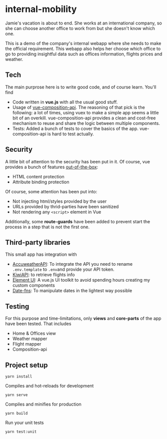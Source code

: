 # internal-mobility

Jamie's vacation is about to end. She works at an international company, so she can choose another office to work from but she doesn't know which one. 

This is a demo of the company's internal webapp where she needs to make the official requirement. This webapp also helps her choose which office to go to providing insightful data such as offices information, flights prices and weather.


## Tech

The main purprose here is to write good code, and of course learn. You'll find

- Code written in **vue.js** with all the usual good stuff.
- Usage of [vue-composition-api](https://vue-composition-api-rfc.netlify.app/). The reasoning of that pick is the following: a lot of times, using vuex to make a simple app seems a little bit of an overkill. vue-composition-api provides a clean and cost-free mechanism to reuse and share the logic between multiple components.
- Tests: Added a bunch of tests to cover the basics of the app. vue-composition-api is hard to test actually.


## Security

A little bit of attention to the security has been put in it. Of course, vue provides a bunch of features [out-of-the-box](https://vuejs.org/v2/guide/security.html):

- HTML content protection
- Attribute binding protection

Of course, some attention has been put into:

- Not injecting html/styles provided by the user
- URLs provided by thrid-parties have been sanitized
- Not rendering any `<script>`  element in Vue

Additionally, some **route-guards** have been added to prevent start the process in a step that is not the first one.

## Third-party libraries

This small app has integration with

- [AccuweatherAPI](https://developer.accuweather.com/apis): To integrate the API you need to rename `.env.template` to `.env`and provide your API token.
- [KiwiAPI](https://docs.kiwi.com/): to retrieve flights info
- [Element UI](https://github.com/ElemeFE/element): A vue.js UI toolkit to avoid spending hours creating my custom components
- [Date-fns](https://date-fns.org/): To manipulate dates in the lightest way possible

## Testing

For this purpose and time-limitations, only **views** and **core-parts** of the app have been tested. That includes

- Home & Offices view
- Weather mapper
- Flight mapper
- Composition-api


## Project setup
```
yarn install
```

Compiles and hot-reloads for development
```
yarn serve
```

Compiles and minifies for production
```
yarn build
```

Run your unit tests
```
yarn test:unit
```
